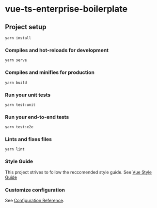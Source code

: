 # vue-ts-enterprise-boilerplate

## Project setup
```
yarn install
```

### Compiles and hot-reloads for development
```
yarn serve
```

### Compiles and minifies for production
```
yarn build
```

### Run your unit tests
```
yarn test:unit
```

### Run your end-to-end tests
```
yarn test:e2e
```

### Lints and fixes files
```
yarn lint
```

### Style Guide

This project strives to follow the reccomended style guide. See [Vue Style Guide](https://v3.vuejs.org/style-guide/#style-guide)

### Customize configuration
See [Configuration Reference](https://cli.vuejs.org/config/).
